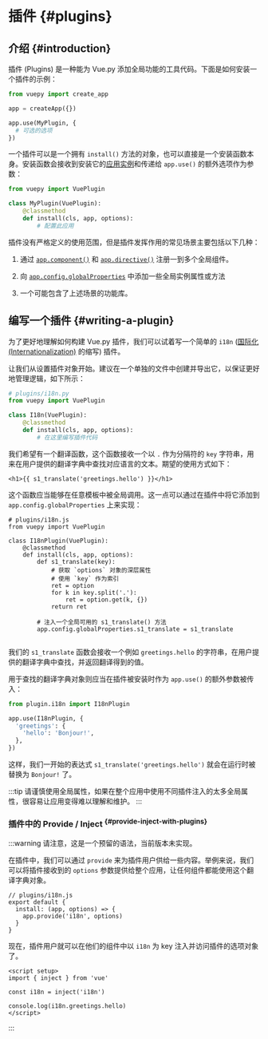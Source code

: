 # 插件 {#plugins}

## 介绍 {#introduction}

插件 (Plugins) 是一种能为 Vue.py 添加全局功能的工具代码。下面是如何安装一个插件的示例：

```py
from vuepy import create_app

app = createApp({})

app.use(MyPlugin, {
  # 可选的选项 
})
```

一个插件可以是一个拥有 `install()` 方法的对象，也可以直接是一个安装函数本身。安装函数会接收到安装它的[应用实例](/api/application)和传递给 `app.use()` 的额外选项作为参数：

```py
from vuepy import VuePlugin

class MyPlugin(VuePlugin):
    @classmethod
    def install(cls, app, options):
        # 配置此应用
```

插件没有严格定义的使用范围，但是插件发挥作用的常见场景主要包括以下几种：

1. 通过 [`app.component()`](/api/application#app-component) 和 [`app.directive()`](/api/application#app-directive) 注册一到多个全局组件<!-- todo 暂不支持 或自定义指令 -->。

<!-- todo 暂不支持
2. 通过 [`app.provide()`](/api/application#app-provide) 使一个资源[可被注入](/guide/components/provide-inject)进整个应用。
-->

2. 向 [`app.config.globalProperties`](/api/application#app-config-globalproperties) 中添加一些全局实例属性或方法

3. 一个可能包含了上述场景的功能库<!-- todo 暂不支持 (例如 [vue-router](https://github.com/vuejs/vue-router-next)) -->。

## 编写一个插件 {#writing-a-plugin}

为了更好地理解如何构建 Vue.py 插件，我们可以试着写一个简单的 `i18n` ([国际化 (Internationalization)](https://en.wikipedia.org/wiki/Internationalization_and_localization) 的缩写) 插件。

让我们从设置插件对象开始。建议在一个单独的文件中创建并导出它，以保证更好地管理逻辑，如下所示：

```py
# plugins/i18n.py
from vuepy import VuePlugin

class I18n(VuePlugin):
    @classmethod
    def install(cls, app, options):
        # 在这里编写插件代码
```

我们希望有一个翻译函数，这个函数接收一个以 `.` 作为分隔符的 `key` 字符串，用来在用户提供的翻译字典中查找对应语言的文本。期望的使用方式如下：

```vue-html
<h1>{{ s1_translate('greetings.hello') }}</h1>
```

这个函数应当能够在任意模板中被全局调用。这一点可以通过在插件中将它添加到 `app.config.globalProperties` 上来实现：

```py{7-16}
# plugins/i18n.js
from vuepy import VuePlugin

class I18nPlugin(VuePlugin):
    @classmethod
    def install(cls, app, options):
        def s1_translate(key):
            # 获取 `options` 对象的深层属性
            # 使用 `key` 作为索引
            ret = option
            for k in key.split('.'):
                ret = option.get(k, {})
            return ret
            
        # 注入一个全局可用的 s1_translate() 方法
        app.config.globalProperties.s1_translate = s1_translate
        
```

我们的 `s1_translate` 函数会接收一个例如 `greetings.hello` 的字符串，在用户提供的翻译字典中查找，并返回翻译得到的值。

用于查找的翻译字典对象则应当在插件被安装时作为 `app.use()` 的额外参数被传入：

```py
from plugin.i18n import I18nPlugin

app.use(I18nPlugin, {
  'greetings': {
    'hello': 'Bonjour!',
  },
})
```

这样，我们一开始的表达式 `s1_translate('greetings.hello')` 就会在运行时被替换为 `Bonjour!` 了。

<!-- todo 暂不支持
TypeScript 用户请参考：[扩展全局属性](/guide/typescript/options-api#augmenting-global-properties) <sup class="vt-badge ts" />
-->

:::tip
请谨慎使用全局属性，如果在整个应用中使用不同插件注入的太多全局属性，很容易让应用变得难以理解和维护。
:::

### 插件中的 Provide / Inject <sup class="vt-badge dev-only" data-text="Reserved" /> {#provide-inject-with-plugins}

:::warning
请注意，这是一个预留的语法，当前版本未实现。

在插件中，我们可以通过 `provide` 来为插件用户供给一些内容。举例来说，我们可以将插件接收到的 `options` 参数提供给整个应用，让任何组件都能使用这个翻译字典对象。

```js{10}
// plugins/i18n.js
export default {
  install: (app, options) => {
    app.provide('i18n', options)
  }
}
```

现在，插件用户就可以在他们的组件中以 `i18n` 为 key 注入并访问插件的选项对象了。

<div class="composition-api">

```vue
<script setup>
import { inject } from 'vue'

const i18n = inject('i18n')

console.log(i18n.greetings.hello)
</script>
```

</div>

:::
<!-- end revered_text -->
